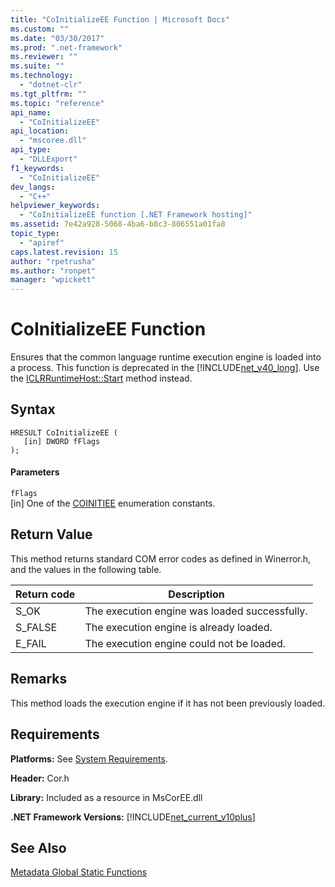 ```yaml
---
title: "CoInitializeEE Function | Microsoft Docs"
ms.custom: ""
ms.date: "03/30/2017"
ms.prod: ".net-framework"
ms.reviewer: ""
ms.suite: ""
ms.technology: 
  - "dotnet-clr"
ms.tgt_pltfrm: ""
ms.topic: "reference"
api_name: 
  - "CoInitializeEE"
api_location: 
  - "mscoree.dll"
api_type: 
  - "DLLExport"
f1_keywords: 
  - "CoInitializeEE"
dev_langs: 
  - "C++"
helpviewer_keywords: 
  - "CoInitializeEE function [.NET Framework hosting]"
ms.assetid: 7e42a928-5068-4ba6-b8c3-806551a01fa8
topic_type: 
  - "apiref"
caps.latest.revision: 15
author: "rpetrusha"
ms.author: "ronpet"
manager: "wpickett"
---
```

# CoInitializeEE Function
Ensures that the common language runtime execution engine is loaded into a process. This function is deprecated in the [!INCLUDE[net_v40_long](../../../../includes/net-v40-long-md.md)]. Use the [ICLRRuntimeHost::Start](../../../../docs/framework/unmanaged-api/hosting/iclrruntimehost-start-method.md) method instead.  
  
## Syntax  
  
```  
HRESULT CoInitializeEE (  
   [in] DWORD fFlags  
);  
```  
  
#### Parameters  
 `fFlags`  
 [in] One of the [COINITIEE](../../../../docs/framework/unmanaged-api/metadata/coinitiee-enumeration.md) enumeration constants.  
  
## Return Value  
 This method returns standard COM error codes as defined in Winerror.h, and the values in the following table.  
  
|Return code|Description|  
|-----------------|-----------------|  
|S_OK|The execution engine was loaded successfully.|  
|S_FALSE|The execution engine is already loaded.|  
|E_FAIL|The execution engine could not be loaded.|  
  
## Remarks  
 This method loads the execution engine if it has not been previously loaded.  
  
## Requirements  
 **Platforms:** See [System Requirements](../../../../docs/framework/get-started/system-requirements.md).  
  
 **Header:** Cor.h  
  
 **Library:** Included as a resource in MsCorEE.dll  
  
 **.NET Framework Versions:** [!INCLUDE[net_current_v10plus](../../../../includes/net-current-v10plus-md.md)]  
  
## See Also  
 [Metadata Global Static Functions](../../../../docs/framework/unmanaged-api/metadata/metadata-global-static-functions.md)
